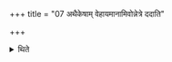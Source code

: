+++
title = "07 अथैकेषाम् वेहायमानामिवोन्नेत्रे ददाति"

+++

<details><summary>थिते</summary>

अथैकेषाम् । वेहायमानामिवोन्नेत्रे ददाति । ऋषभं ग्रावस्तुते । बस्तं सुब्रह्मण्याय । नेष्टुरनड्वान्देयः । अग्नीधेऽन्यः । स्थूरि यवाचितमच्छावाकायेति ७
</details>
